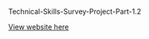 Technical-Skills-Survey-Project-Part-1.2

[View website here](https://chrisopo2021.github.io/Technical-Skills-Survey-Project-Part-1.2/)

